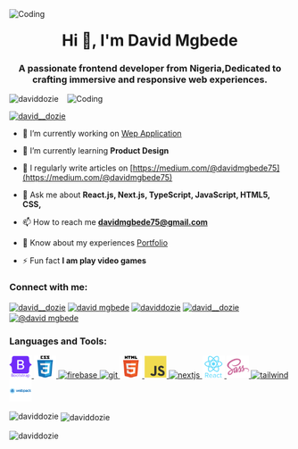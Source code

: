 <div>
  <img align="right" alt="Coding" width="800" src="https://david-mgbede.vercel.app/images/profile1.jpg"/>
</div>
<h1 align="center">Hi 👋, I'm David Mgbede</h1>
<h3 align="center">A passionate frontend developer from Nigeria,Dedicated to crafting immersive and responsive web experiences.</h3>
<img align="right" alt="Coding" width="400" src="https://cdn.dribbble.com/users/1162077/screenshots/3848914/programmer.gif"/>

<p align="left"> <img src="https://komarev.com/ghpvc/?username=daviddozie&label=Profile%20views&color=0e75b6&style=flat" alt="daviddozie" /> </p>

<p align="left"> <a href="https://twitter.com/david__dozie" target="blank"><img src="https://img.shields.io/twitter/follow/david__dozie?logo=twitter&style=for-the-badge" alt="david__dozie" /></a> </p>

- 🔭 I’m currently working on [Wep Application](https://)

- 🌱 I’m currently learning **Product Design**

- 📝 I regularly write articles on [https://medium.com/@davidmgbede75](https://medium.com/@davidmgbede75)

- 💬 Ask me about **React.js, Next.js, TypeScript, JavaScript, HTML5, CSS,**

- 📫 How to reach me **davidmgbede75@gmail.com**

- 📄 Know about my experiences [Portfolio](https://david-mgbede.vercel.app)

- ⚡ Fun fact **I am play video games**

<h3 align="left">Connect with me:</h3>
<p align="left">
<a href="https://twitter.com/david__dozie" target="blank"><img align="center" src="https://raw.githubusercontent.com/rahuldkjain/github-profile-readme-generator/master/src/images/icons/Social/twitter.svg" alt="david__dozie" height="30" width="40" /></a>
<a href="https://linkedin.com/in/david mgbede" target="blank"><img align="center" src="https://raw.githubusercontent.com/rahuldkjain/github-profile-readme-generator/master/src/images/icons/Social/linked-in-alt.svg" alt="david mgbede" height="30" width="40" /></a>
<a href="https://fb.com/daviddozie" target="blank"><img align="center" src="https://raw.githubusercontent.com/rahuldkjain/github-profile-readme-generator/master/src/images/icons/Social/facebook.svg" alt="daviddozie" height="30" width="40" /></a>
<a href="https://instagram.com/david__dozie" target="blank"><img align="center" src="https://raw.githubusercontent.com/rahuldkjain/github-profile-readme-generator/master/src/images/icons/Social/instagram.svg" alt="david__dozie" height="30" width="40" /></a>
<a href="https://medium.com/@david mgbede" target="blank"><img align="center" src="https://raw.githubusercontent.com/rahuldkjain/github-profile-readme-generator/master/src/images/icons/Social/medium.svg" alt="@david mgbede" height="30" width="40" /></a>
</p>

<h3 align="left">Languages and Tools:</h3>
<p align="left"> <a href="https://getbootstrap.com" target="_blank" rel="noreferrer"> <img src="https://raw.githubusercontent.com/devicons/devicon/master/icons/bootstrap/bootstrap-plain-wordmark.svg" alt="bootstrap" width="40" height="40"/> </a> <a href="https://www.w3schools.com/css/" target="_blank" rel="noreferrer"> <img src="https://raw.githubusercontent.com/devicons/devicon/master/icons/css3/css3-original-wordmark.svg" alt="css3" width="40" height="40"/> </a> <a href="https://firebase.google.com/" target="_blank" rel="noreferrer"> <img src="https://www.vectorlogo.zone/logos/firebase/firebase-icon.svg" alt="firebase" width="40" height="40"/> </a> <a href="https://git-scm.com/" target="_blank" rel="noreferrer"> <img src="https://www.vectorlogo.zone/logos/git-scm/git-scm-icon.svg" alt="git" width="40" height="40"/> </a> <a href="https://www.w3.org/html/" target="_blank" rel="noreferrer"> <img src="https://raw.githubusercontent.com/devicons/devicon/master/icons/html5/html5-original-wordmark.svg" alt="html5" width="40" height="40"/> </a> <a href="https://developer.mozilla.org/en-US/docs/Web/JavaScript" target="_blank" rel="noreferrer"> <img src="https://raw.githubusercontent.com/devicons/devicon/master/icons/javascript/javascript-original.svg" alt="javascript" width="40" height="40"/> </a> <a href="https://nextjs.org/" target="_blank" rel="noreferrer"> <img src="https://cdn.worldvectorlogo.com/logos/nextjs-2.svg" alt="nextjs" width="40" height="40"/> </a> <a href="https://reactjs.org/" target="_blank" rel="noreferrer"> <img src="https://raw.githubusercontent.com/devicons/devicon/master/icons/react/react-original-wordmark.svg" alt="react" width="40" height="40"/> </a> <a href="https://sass-lang.com" target="_blank" rel="noreferrer"> <img src="https://raw.githubusercontent.com/devicons/devicon/master/icons/sass/sass-original.svg" alt="sass" width="40" height="40"/> </a> <a href="https://tailwindcss.com/" target="_blank" rel="noreferrer"> <img src="https://www.vectorlogo.zone/logos/tailwindcss/tailwindcss-icon.svg" alt="tailwind" width="40" height="40"/> </a> <a href="https://webpack.js.org" target="_blank" rel="noreferrer"> <img src="https://raw.githubusercontent.com/devicons/devicon/d00d0969292a6569d45b06d3f350f463a0107b0d/icons/webpack/webpack-original-wordmark.svg" alt="webpack" width="40" height="40"/> </a> </p>

<p><img align="left" src="https://github-readme-stats.vercel.app/api/top-langs?username=daviddozie&show_icons=true&locale=en&layout=compact" alt="daviddozie" /></p>

<p>&nbsp;<img align="center" src="https://github-readme-stats.vercel.app/api?username=daviddozie&show_icons=true&locale=en" alt="daviddozie" /></p>

<p><img align="center" src="https://github-readme-streak-stats.herokuapp.com/?user=daviddozie&" alt="daviddozie" /></p>
